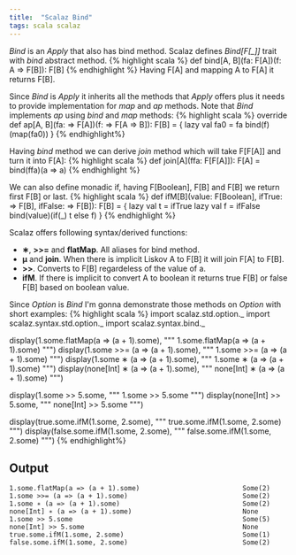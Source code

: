 ```yaml
---
title:  "Scalaz Bind"
tags: scala scalaz
---
```


*Bind* is an *Apply* that also has bind method.
Scalaz defines *Bind[F[_]]* trait with *bind* abstract method.
{% highlight scala %}
def bind[A, B](fa: F[A])(f: A => F[B]): F[B]
{% endhighlight %}
Having F[A] and mapping A to F[A] it returns F[B].

Since *Bind* is *Apply* it inherits all the methods that *Apply* offers plus
it needs to provide implementation for *map* and *ap* methods.
Note that *Bind* implements *ap* using *bind* and *map* methods:
{% highlight scala %}
override def ap[A, B](fa: => F[A])(f: => F[A => B]): F[B] = {
    lazy val fa0 = fa
    bind(f)(map(fa0))
}
{% endhighlight%}

Having *bind* method we can derive *join* method which will take F[F[A]] and
turn it into F[A]:
{% highlight scala %}
def join[A](ffa: F[F[A]]): F[A] = bind(ffa)(a => a)
{% endhighlight %}

We can also define monadic if, having F[Boolean], F[B] and F[B] we return
first F[B] or last.
{% highlight scala %}
def ifM[B](value: F[Boolean], ifTrue: => F[B], ifFalse: => F[B]): F[B] = {
  lazy val t = ifTrue
  lazy val f = ifFalse
  bind(value)(if(_) t else f)
}
{% endhighlight %}

Scalaz offers following syntax/derived functions:

* **∗**, **\>\>=** and **flatMap**. All aliases for bind method.
* **μ** and **join**. When there is implicit Liskov A to F[B] it will
  join F[A] to F[B].
* **\>\>**. Converts to F[B] regardeless of the value of a.
* **ifM**. If there is implicit to convert A to boolean it returns
  true F[B] or false F[B] based on boolean value.

Since *Option* is *Bind* I'm gonna demonstrate those methods on *Option* with
short examples:
{% highlight scala %}
import scalaz.std.option._
import scalaz.syntax.std.option._
import scalaz.syntax.bind._

display(1.some.flatMap(a => (a + 1).some), """ 1.some.flatMap(a => (a + 1).some) """)
display(1.some >>= (a => (a + 1).some), """ 1.some >>= (a => (a + 1).some) """)
display(1.some ∗ (a => (a + 1).some), """ 1.some ∗ (a => (a + 1).some) """)
display(none[Int] ∗ (a => (a + 1).some), """ none[Int] ∗ (a => (a + 1).some) """)

display(1.some >> 5.some, """ 1.some >> 5.some """)
display(none[Int] >> 5.some, """ none[Int] >> 5.some """)

display(true.some.ifM(1.some, 2.some), """ true.some.ifM(1.some, 2.some) """)
display(false.some.ifM(1.some, 2.some), """ false.some.ifM(1.some, 2.some) """)
{% endhighlight%}

## Output
    1.some.flatMap(a => (a + 1).some)                          Some(2)
    1.some >>= (a => (a + 1).some)                             Some(2)
    1.some ∗ (a => (a + 1).some)                               Some(2)
    none[Int] ∗ (a => (a + 1).some)                            None
    1.some >> 5.some                                           Some(5)
    none[Int] >> 5.some                                        None
    true.some.ifM(1.some, 2.some)                              Some(1)
    false.some.ifM(1.some, 2.some)                             Some(2)
